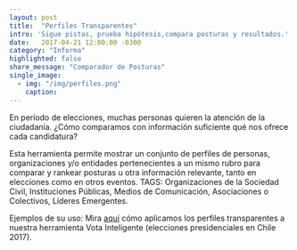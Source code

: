 ```yaml
---
layout: post
title:  "Perfiles Transparentes"
intro: 'Sigue pistas, prueba hipótesis,compara posturas y resultados.'
date:   2017-04-21 12:00:00 -0300
category: "Informa"
highlighted: false
share_message: "Comparador de Posturas"
single_image:
  - img: "/img/perfiles.png"
    caption:
---
```

En período de elecciones, muchas personas quieren la atención de la ciudadanía. ¿Cómo comparamos con información suficiente qué nos ofrece cada candidatura?

Esta herramienta permite mostrar un conjunto de perfiles de personas, organizaciones y/o entidades pertenecientes a un mismo rubro para comparar y rankear posturas u otra información relevante, tanto en elecciones como en otros eventos. TAGS: Organizaciones de la Sociedad Civil, Instituciones Públicas, Medios de Comunicación, Asociaciones o Colectivos, Líderes Emergentes.

Ejemplos de su uso: Mira [aquí](https://votainteligente.cl/candidaturas/chile/sebastian-pinera) cómo aplicamos los perfiles transparentes a nuestra herramienta Vota Inteligente (elecciones presidenciales en Chile 2017).
